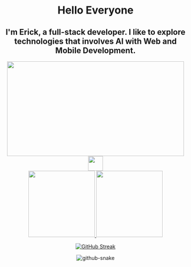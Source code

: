 <div align="center">
  <div>
    <h1>Hello Everyone</h1>
    <h2>I'm Erick, a full-stack developer. I like to explore technologies that involves AI with Web and Mobile Development.</h2>
  </div>
  <img src="https://media.giphy.com/media/MC6eSuC3yypCU/giphy.gif"  width="480" height="257" frameBorder="0" class="giphy-embed" allowFullScreen/>
  
  
  <img loading="lazy" src="https://cdn.jsdelivr.net/gh/devicons/devicon/icons/git/git-original.svg" width="40" height="40"/>
  
  <div>
    <a href="https://github.com/seu-usuário-aqui">
    <img loading="lazy" height="180em" src="https://github-readme-stats.vercel.app/api/top-langs/?username=Erick-Alen&layout=compact&langs_count=7&theme=dracula"/>
    <img loading="lazy" height="180em" src="https://github-readme-stats.vercel.app/api?username=Erick-Alen&show_icons=true&theme=dracula&include_all_commits=true&count_private=true"/>
  </div>
  
  [![GitHub Streak](http://github-readme-streak-stats.herokuapp.com?user=Erick-Alen&theme=dark&background=000000)](https://git.io/streak-stats)
  
  <picture>
    <source media="(prefers-color-scheme: dark)" srcset="github-snake-dark.svg" />
    <source media="(prefers-color-scheme: light)" srcset="github-snake.svg" />
    <img alt="github-snake" src="github-snake.svg" />
  </picture>
<div>
